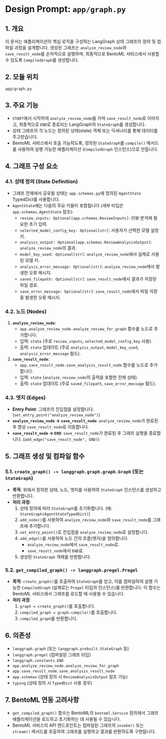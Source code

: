 # Design Prompt: `app/graph.py`

## 1. 개요
이 문서는 애플리케이션의 핵심 로직을 구성하는 LangGraph 상태 그래프의 정의 및 컴파일 과정을 설계합니다. 생성된 그래프는 `analyze_review_node`와 `save_result_node`를 순차적으로 실행하며, 최종적으로 BentoML 서비스에서 사용할 수 있도록 `CompiledGraph`를 생성합니다.

## 2. 모듈 위치
`app/graph.py`

## 3. 주요 기능
-   `START`에서 시작하여 `analyze_review_node`를 거쳐 `save_result_node`로 이어지고, 최종적으로 `END`로 종료되는 LangGraph의 `StateGraph`를 생성합니다.
-   상태 그래프의 각 노드는 정의된 상태(state) 객체 또는 딕셔너리를 통해 데이터를 주고받습니다.
-   BentoML 서비스에서 호출 가능하도록, 정의된 `StateGraph`를 `compile()` 메서드를 사용하여 실행 가능한 애플리케이션 (`CompiledGraph` 인스턴스)으로 만듭니다.

## 4. 그래프 구성 요소

### 4.1. 상태 정의 (State Definition)
-   그래프 전체에서 공유될 상태는 `app.schemas.py`에 정의된 `AgentState` TypedDict를 사용합니다.
-   `AgentState`에는 다음의 주요 키들이 포함됩니다 (세부 타입은 `app.schemas.AgentState` 참조):
    -   `review_inputs: Optional[app.schemas.ReviewInputs]`: 리뷰 분석에 필요한 초기 입력.
    -   `selected_model_config_key: Optional[str]`: 사용자가 선택한 모델 설정 키.
    -   `analysis_output: Optional[app.schemas.ReviewAnalysisOutput]`: `analyze_review_node`의 결과.
    -   `model_key_used: Optional[str]`: `analyze_review_node`에서 실제로 사용된 모델 키.
    -   `analysis_error_message: Optional[str]`: `analyze_review_node`에서 발생한 오류 메시지.
    -   `saved_filepath: Optional[str]`: `save_result_node`에서 결과가 저장된 파일 경로.
    -   `save_error_message: Optional[str]`: `save_result_node`에서 파일 저장 중 발생한 오류 메시지.

### 4.2. 노드 (Nodes)
1.  **`analyze_review_node`**:
    -   `app.analyze_review_node.analyze_review_for_graph` 함수를 노드로 추가합니다.
    -   입력: `state` (주로 `review_inputs`, `selected_model_config_key` 사용).
    -   출력: `state` 업데이트 (주로 `analysis_output`, `model_key_used`, `analysis_error_message` 필드).
2.  **`save_result_node`**:
    -   `app.save_result_node.save_analysis_result_node` 함수를 노드로 추가합니다.
    -   입력: `state` (`analyze_review_node`의 출력을 포함한 전체 상태).
    -   출력: `state` 업데이트 (주로 `saved_filepath`, `save_error_message` 필드).

### 4.3. 엣지 (Edges)
-   **Entry Point**: 그래프의 진입점을 설정합니다. (`set_entry_point("analyze_review_node")`)
-   **`analyze_review_node` -> `save_result_node`**: `analyze_review_node`가 완료된 후 항상 `save_result_node`로 이동합니다.
-   **`save_result_node` -> `END`**: `save_result_node`가 완료된 후 그래프 실행을 종료합니다. (`add_edge("save_result_node", END)`)

## 5. 그래프 생성 및 컴파일 함수

### 5.1. `create_graph() -> langgraph.graph.graph.Graph` (또는 `StateGraph`)
-   **목적**: 위에서 정의한 상태, 노드, 엣지를 사용하여 `StateGraph` 인스턴스를 생성하고 반환합니다.
-   **처리 과정**:
    1.  상태 정의에 따라 `StateGraph`를 초기화합니다. (예: `StateGraph(AgentStateTypedDict)`)
    2.  `add_node()`를 사용하여 `analyze_review_node`와 `save_result_node`를 그래프에 추가합니다.
    3.  `set_entry_point()`로 진입점을 `analyze_review_node`로 설정합니다.
    4.  `add_edge()`를 사용하여 노드 간의 흐름(엣지)을 정의합니다.
        -   `analyze_review_node`에서 `save_result_node`로.
        -   `save_result_node`에서 `END`로.
    5.  생성된 `StateGraph` 객체를 반환합니다.

### 5.2. `get_compiled_graph() -> langgraph.pregel.Pregel`
-   **목적**: `create_graph()`를 호출하여 `StateGraph`를 얻고, 이를 컴파일하여 실행 가능한 `CompiledGraph` (실제로는 `Pregel` 타입의 인스턴스)를 반환합니다. 이 함수는 BentoML 서비스에서 그래프를 로드할 때 사용될 수 있습니다.
-   **처리 과정**:
    1.  `graph = create_graph()`를 호출합니다.
    2.  `compiled_graph = graph.compile()`를 호출합니다.
    3.  `compiled_graph`를 반환합니다.

## 6. 의존성
-   `langgraph.graph` (또는 `langgraph.prebuilt.StateGraph` 등)
-   `langgraph.pregel` (컴파일된 그래프 타입)
-   `langgraph.constants.END`
-   `app.analyze_review_node.analyze_review_for_graph`
-   `app.save_result_node.save_analysis_result_node`
-   `app.schemas` (상태 정의 시 `ReviewAnalysisOutput` 참조 가능)
-   `typing` (상태 정의 시 `TypedDict` 사용 경우)

## 7. BentoML 연동 고려사항
-   `get_compiled_graph()` 함수는 BentoML의 `bentoml.Service` 정의에서 그래프 애플리케이션을 로드하고 초기화하는 데 사용될 수 있습니다.
-   BentoML 서비스의 API 엔드포인트는 컴파일된 그래프의 `invoke()` 또는 `stream()` 메서드를 호출하여 그래프를 실행하고 결과를 반환하도록 구현됩니다. 